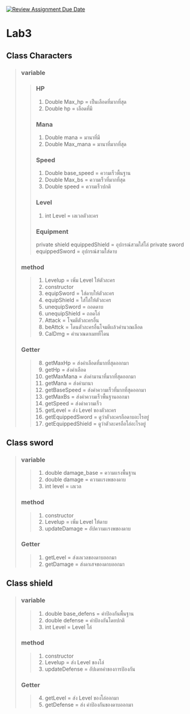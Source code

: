 [![Review Assignment Due Date](https://classroom.github.com/assets/deadline-readme-button-24ddc0f5d75046c5622901739e7c5dd533143b0c8e959d652212380cedb1ea36.svg)](https://classroom.github.com/a/bIZQaFcG)
# Lab3
## Class Characters
> ### variable
> > ### HP
> > 1. Double Max_hp = เป็นเลือดที่มากที่สุด
> > 2. Double hp = เลือดที่มี
> > ### Mana
> > 1. Double mana = มานาที่มี
> > 2. Double Max_mana = มานาที่มากที่สุด
> > ### Speed
> > 1. Double base_speed = ความเร็วพื้นฐาน
> > 2. Double Max_bs = ความเร็วที่มากที่สุด
> > 3. Double speed = ความเร็วปกติ
> > ### Level
> > 1. int Level = เลเวลตัวละคร
> > ### Equipment
> >  private shield equippedShield  = อุปกรณ์สวมใส่โล่
> >  private sword equippedSword = อุปกรณ์สวมใส่ดาบ
> ### method
> > 1. Levelup = เพิ่ม Level ให้ตัวละคร
> > 2. constructor
> > 3. equipSword = ใส่ดาบให้ตัวละคร
> > 4. equipShield = ใส่โล่ให้ตัวละคร
> > 5. unequipSword = ถอดดาบ
> > 6. unequipShield = ถอดโล่
> > 7. Attack = โจมตีตัวละครอื่น
> > 8. beAttck = โดนตัวละครอื่นโจมตีเเล้วคำนวณเลือด
> > 9. CalDmg = คำนวณดาเมทที่โดน
> ### Getter
> > 8. getMaxHp = ส่งค่าเลือดที่มากที่สุดออกมา
> > 9. getHp = ส่งค่าเลือด
> > 10. getMaxMana =  ส่งค่ามานาที่มากที่สุดออกมา
> > 11. getMana = ส่งค่ามานา
> > 12. getBaseSpeed = ส่งค่าความเร็วที่มากที่สุดออกมา
> > 13. getMaxBs = ส่งค่าความเร็วพื้นฐานออกมา
> > 14. getSpeed = ส่งค่าความเร็ว
> > 15. getLevel = ส่ง Level ของตัวละคร
> > 16. getEquippedSword = ดูว่าตัวละครถือดาบอะไรอยู่
> > 17. getEquippedShield = ดูว่าตัวละครถือโล่อะไรอยู่


## Class sword
> ### variable
> > 1. double damage_base = ความเเรงพื้นฐาน
> > 2. double damage = ความเเรงพของดาบ
> > 3. int level = เลเวล
> ### method
> > 1. constructor
> > 2. Levelup = เพิ่ม Level ให้ดาบ
> > 3. updateDamage = อัปความเเรงพของดาบ
>  ### Getter
> > 1. getLevel  = ส่งเลเวลของดาบออกมา
> > 2. getDamage = ส่งดาเสจของดาบออกมา

## Class shield
> ### variable
> > 1. double base_defens = ค่าป้องกันพื้นฐาน
> > 2. double defense = ค่าป้องกันโดยปกติ
> > 3. int Level = Level โล่
> ### method
> > 1. constructor
> > 2. Levelup = ส่ง Level ของโล่
> > 3. updateDefense = อัปเดทค่าของการป้องกัน
>  ### Getter
> > 4. getLevel = ส่ง Level ของโล่ออกมา
> > 5. getDefense = ส่ง ค่าป้องกันของดาบออกมา